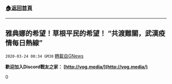 ###  [:house:返回首頁](https://github.com/ourhimalayas/txt)
---

## 雅典娜的希望！草根平民的希望！ “共渡難關，武漢疫情每日熱線”
`2020-03-24 00:34 GM30` [轉載自GNews](https://gnews.org/zh-hant/150096/)

**歡迎加入Discord戰友之家： [http://vog.media/](http://vog.media/)**

0
